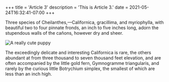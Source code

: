 +++
title = 'Article 3'
description = 'This is Article 3.'
date = 2021-05-24T16:32:41-07:00
+++

Three species of Cheilanthes,—Californica, gracillima, and myriophylla, with beautiful two to four pinnate fronds, an inch to five inches long, adorn the stupendous walls of the cañons, however dry and sheer.

![A really cute puppy](c.jpg)

The exceedingly delicate and interesting Californica is rare, the others abundant at from three thousand to seven thousand feet elevation, and are often accompanied by the little gold fern, Gymnogramme triangularis, and rarely by the curious little Botrychium simplex, the smallest of which are less than an inch high.
